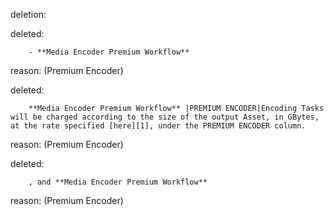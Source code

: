 deletion:

deleted:

		- **Media Encoder Premium Workflow**

reason: (Premium Encoder)

deleted:

		**Media Encoder Premium Workflow** |PREMIUM ENCODER|Encoding Tasks will be charged according to the size of the output Asset, in GBytes, at the rate specified [here][1], under the PREMIUM ENCODER column.

reason: (Premium Encoder)

deleted:

		, and **Media Encoder Premium Workflow**

reason: (Premium Encoder)

